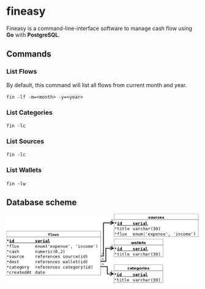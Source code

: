 
# fineasy

  
Fineasy is a command-line-interface software to manage cash flow using **Go** with **PostgreSQL**.
    
## Commands

  ### List  Flows

  By default, this command will list all flows from current month and year.

    fin -lf -m=<month> -y=<year>
    
  ### List  Categories
    fin -lc
    
  ### List  Sources
    fin -lc
    
  ### List  Wallets
    fin -lw
    
## Database scheme

![alt text](https://github.com/gabrielroriz/cli-fineasy/blob/master/schema/db-schema.png)